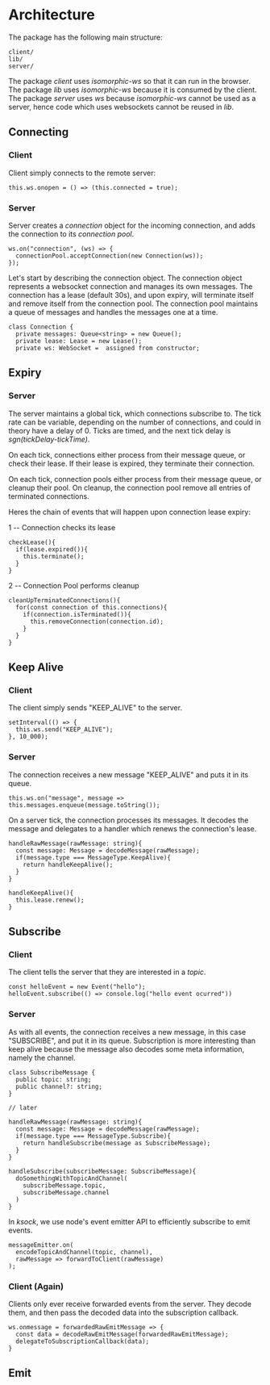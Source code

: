 # Architecture

The package has the following main structure:

```
client/
lib/
server/
```

The package _client_ uses _isomorphic-ws_ so that it can run in the browser. The package _lib_ uses _isomorphic-ws_ because it is consumed by the client. The package _server_ uses _ws_ because _isomorphic-ws_ cannot be used as a server, hence code which uses websockets cannot be reused in _lib_.

## Connecting

### Client

Client simply connects to the remote server:

```
this.ws.onopen = () => (this.connected = true);
```

### Server

Server creates a _connection_ object for the incoming connection, and adds the connection to its _connection pool_.

```
ws.on("connection", (ws) => {
  connectionPool.acceptConnection(new Connection(ws));
});
```

Let's start by describing the connection object. The connection object represents a websocket connection and manages its own messages. The connection has a lease (default 30s), and upon expiry, will terminate itself and remove itself from the connection pool. The connection pool maintains a queue of messages and handles the messages one at a time.

```
class Connection {
  private messages: Queue<string> = new Queue();
  private lease: Lease = new Lease();
  private ws: WebSocket =  assigned from constructor;
```

## Expiry

### Server

The server maintains a global tick, which connections subscribe to. The tick rate can be variable, depending on the number of connections, and could in theory have a delay of 0. Ticks are timed, and the next tick delay is _sgn(tickDelay-tickTime)_.

On each tick, connections either process from their message queue, or check their lease. If their lease is expired, they terminate their connection.

On each tick, connection pools either process from their message queue, or cleanup their pool. On cleanup, the connection pool remove all entries of terminated connections.

Heres the chain of events that will happen upon connection lease expiry:

1 -- Connection checks its lease

```
checkLease(){
  if(lease.expired()){
    this.terminate();
  }
}
```

2 -- Connection Pool performs cleanup

```
cleanUpTerminatedConnections(){
  for(const connection of this.connections){
    if(connection.isTerminated()){
      this.removeConnection(connection.id);
    }
  }
}
```

## Keep Alive

### Client

The client simply sends "KEEP_ALIVE" to the server.

```
setInterval(() => {
  this.ws.send("KEEP_ALIVE");
}, 10_000);
```

### Server

The connection receives a new message "KEEP_ALIVE" and puts it in its queue.

```
this.ws.on("message", message => this.messages.enqueue(message.toString());
```

On a server tick, the connection processes its messages. It decodes the message and delegates to a handler which renews the connection's lease.

```
handleRawMessage(rawMessage: string){
  const message: Message = decodeMessage(rawMessage);
  if(message.type === MessageType.KeepAlive){
    return handleKeepAlive();
  }
}

handleKeepAlive(){
  this.lease.renew();
}
```

## Subscribe

### Client

The client tells the server that they are interested in a _topic_.

```
const helloEvent = new Event("hello");
helloEvent.subscribe(() => console.log("hello event ocurred"))
```

### Server

As with all events, the connection receives a new message, in this case "SUBSCRIBE", and put it in its queue. Subscription is more interesting than keep alive because the message also decodes some meta information, namely the channel.

```
class SubscribeMessage {
  public topic: string;
  public channel?: string;
}

// later

handleRawMessage(rawMessage: string){
  const message: Message = decodeMessage(rawMessage);
  if(message.type === MessageType.Subscribe){
    return handleSubscribe(message as SubscribeMessage);
  }
}

handleSubscribe(subscribeMessage: SubscribeMessage){
  doSomethingWithTopicAndChannel(
    subscribeMessage.topic,
    subscribeMessage.channel
  )
}
```

In _ksock_, we use node's event emitter API to efficiently subscribe to emit events.

```
messageEmitter.on(
  encodeTopicAndChannel(topic, channel),
  rawMessage => forwardToClient(rawMessage)
);
```

### Client (Again)

Clients only ever receive forwarded events from the server. They decode them, and then pass the decoded data into the subscription callback.

```
ws.onmessage = forwardedRawEmitMessage => {
  const data = decodeRawEmitMessage(forwardedRawEmitMessage);
  delegateToSubscriptionCallback(data);
}
```

## Emit
